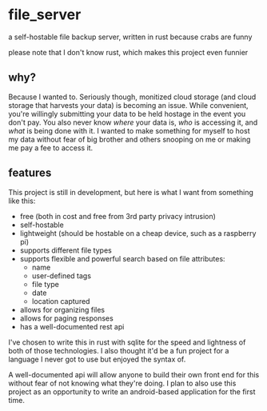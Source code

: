 # file_server
a self-hostable file backup server, written in rust because crabs are funny

please note that I don't know rust, which makes this project even funnier

## why?
Because I wanted to. Seriously though, monitized cloud storage (and cloud storage that harvests your data) is becoming an issue. While convenient, you're willingly submitting your data to be held hostage in the event you don't pay. You also never know _where_ your data is, _who_ is accessing it, and _what_ is being done with it. I wanted to make something for myself to host my data without fear of big brother and others snooping on me or making me pay a fee to access it. 

## features
This project is still in development, but here is what I want from something like this:
- free (both in cost and free from 3rd party privacy intrusion)
- self-hostable
- lightweight (should be hostable on a cheap device, such as a raspberry pi)
- supports different file types
- supports flexible and powerful search based on file attributes:
  - name
  - user-defined tags
  - file type
  - date
  - location captured
- allows for organizing files
- allows for paging responses
- has a well-documented rest api

I've chosen to write this in rust with sqlite for the speed and lightness of both of those technologies. I also thought it'd be a fun project for a language I never got to use but enjoyed the syntax of. 

A well-documented api will allow anyone to build their own front end for this without fear of not knowing what they're doing. I plan to also use this project as an opportunity to write an android-based application for the first time.
